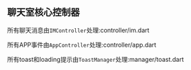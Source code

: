 ## 聊天室核心控制器

所有聊天消息由`IMController`处理:controller/im.dart

所有APP事件由`AppController`处理:controller/app.dart

所有toast和loading提示由`ToastManager`处理:manager/toast.dart